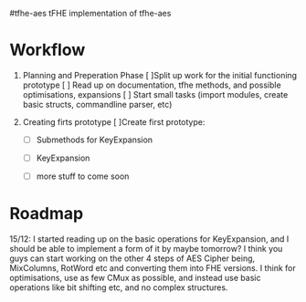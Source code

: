 #tfhe-aes
tFHE implementation of tfhe-aes


# Workflow

1. Planning and Preperation Phase
[ ]Split up work for the initial functioning prototype
[ ] Read up on documentation, tfhe methods, and possible optimisations, expansions
[ ] Start small tasks (import modules, create basic structs, commandline parser, etc)

2. Creating firts prototype
[ ]Create first prototype:
    - [ ] Submethods for KeyExpansion
    - [ ] KeyExpansion
    - [ ] more stuff to come soon



# Roadmap

15/12: I started reading up on the basic operations for KeyExpansion, and I should be able to implement a form of it by maybe tomorrow? I think you guys can start working on the other 4 steps of AES Cipher being, MixColumns, RotWord etc and converting them into FHE versions. I think for optimisations, use as few CMux as possible, and instead use basic operations like bit shifting etc, and no complex structures. 


